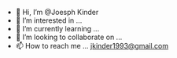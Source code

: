 - 👋 Hi, I’m @Joesph Kinder
- 👀 I’m interested in ... 
- 🌱 I’m currently learning ...
- 💞️ I’m looking to collaborate on ...
- 📫 How to reach me ... jkinder1993@gmail.com

<!---
Bodwadmi93/Bodwadmi93 is a ✨ special ✨ repository because its `README.md` (this file) appears on your GitHub profile.
You can click the Preview link to take a look at your changes.
--->
